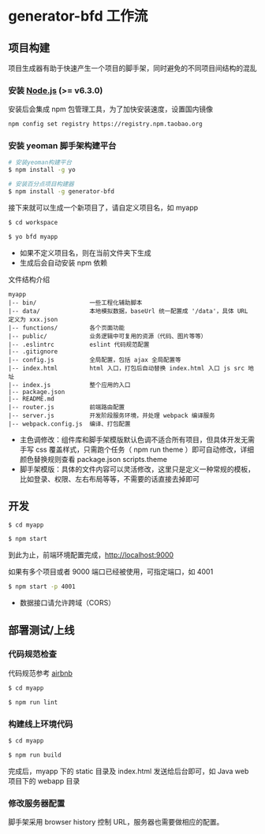 # generator-bfd 工作流


## 项目构建

项目生成器有助于快速产生一个项目的脚手架，同时避免的不同项目间结构的混乱

### 安装 [Node.js](https://nodejs.org/en) (>= v6.3.0)

安装后会集成 npm 包管理工具，为了加快安装速度，设置国内镜像

```sh
npm config set registry https://registry.npm.taobao.org
```

### 安装 yeoman 脚手架构建平台

```sh
# 安装yeoman构建平台
$ npm install -g yo

# 安装百分点项目构建器
$ npm install -g generator-bfd
```

接下来就可以生成一个新项目了，请自定义项目名，如 myapp

```sh
$ cd workspace

$ yo bfd myapp
```

- 如果不定义项目名，则在当前文件夹下生成
- 生成后会自动安装 npm 依赖

文件结构介绍

```
myapp
|-- bin/               一些工程化辅助脚本
|-- data/              本地模拟数据，baseUrl 统一配置成 '/data'，具体 URL 定义为 xxx.json
|-- functions/         各个页面功能
|-- public/            业务逻辑中可复用的资源（代码、图片等等）
|-- .eslintrc          eslint 代码规范配置
|-- .gitignore        
|-- config.js          全局配置，包括 ajax 全局配置等
|-- index.html         html 入口，打包后自动替换 index.html 入口 js src 地址
|-- index.js           整个应用的入口 
|-- package.json
|-- README.md
|-- router.js          前端路由配置
|-- server.js          开发阶段服务环境，并处理 webpack 编译服务
|-- webpack.config.js  编译、打包配置
```

- 主色调修改：组件库和脚手架模版默认色调不适合所有项目，但具体开发无需手写 css 覆盖样式，只需跑个任务（ npm run theme ）即可自动修改，详细颜色替换规则查看 package.json scripts.theme
- 脚手架模版：具体的文件内容可以灵活修改，这里只是定义一种常规的模板，比如登录、权限、左右布局等等，不需要的话直接去掉即可

## 开发

```sh
$ cd myapp

$ npm start
```

到此为止，前端环境配置完成，[http://localhost:9000](http://localhost:9000)

如果有多个项目或者 9000 端口已经被使用，可指定端口，如 4001

```sh
$ npm start -p 4001
```

- 数据接口请允许跨域（CORS）


## 部署测试/上线

### 代码规范检查

代码规范参考 [airbnb](https://github.com/airbnb/javascript)

```sh
$ cd myapp

$ npm run lint
```

### 构建线上环境代码

```sh
$ cd myapp

$ npm run build
```

完成后，myapp 下的 static 目录及 index.html 发送给后台即可，如 Java web 项目下的 webapp 目录

### 修改服务器配置

脚手架采用 browser history 控制 URL，服务器也需要做相应的配置。